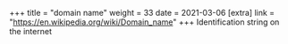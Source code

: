 +++
title = "domain name"
weight = 33
date = 2021-03-06
[extra]
link = "https://en.wikipedia.org/wiki/Domain_name"
+++
Identification string on the internet

